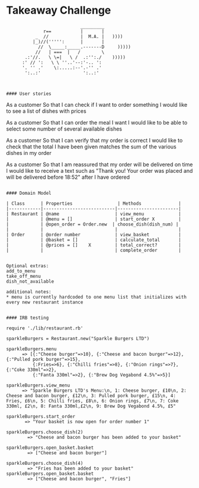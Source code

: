 Takeaway Challenge
==================
```
                            _________
              r==           |       |
           _  //            |  M.A. |   ))))
          |_)//(''''':      |       |
            //  \_____:_____.-------D     )))))
           //   | ===  |   /        \
       .:'//.   \ \=|   \ /  .:'':./    )))))
      :' // ':   \ \ ''..'--:'-.. ':
      '. '' .'    \:.....:--'.-'' .'
       ':..:'                ':..:'



#### User stories
```
As a customer
So that I can check if I want to order something
I would like to see a list of dishes with prices

As a customer
So that I can order the meal I want
I would like to be able to select some number of several available dishes

As a customer
So that I can verify that my order is correct
I would like to check that the total I have been given matches the sum of the various dishes in my order

As a customer
So that I am reassured that my order will be delivered on time
I would like to receive a text such as "Thank you! Your order was placed and will be delivered before 18:52" after I have ordered
```

#### Domain Model

| Class      | Properties                 | Methods              |
|------------|---------------------------|-----------------------|
| Restaurant | @name                     | view_menu             |
|            | @menu = []                | start_order X         |
|            | @open_order = Order.new  | choose_dish(dish_num) |
|            |                           |                       |
| Order      | @order number             | view_basket           |
|            | @basket = []              | calculate_total       |
|            | @prices = []    X         | total_correct?        |
|            |                           | complete_order        |


Optional extras:
add_to_menu
take_off_menu
dish_not_available

additional notes:
* menu is currently hardcoded to one menu list that initializes with every new restaurant instance


#### IRB testing

require './lib/restaurant.rb'

sparkleBurgers = Restaurant.new("Sparkle Burgers LTD")

sparkleBurgers.menu
      => [{:"Cheese burger"=>10}, {:"Cheese and bacon burger"=>12}, {:"Pulled pork burger"=>15},  
          {:Fries=>6}, {:"Chilli fries"=>8}, {:"Onion rings"=>7}, {:"Coke 330ml"=>2},
          {:"Fanta 330ml"=>2}, {:"Brew Dog Vegabond 4.5%"=>5}]

sparkleBurgers.view_menu
      => "Sparkle Burgers LTD's Menu:\n, 1: Cheese burger, £10\n, 2: Cheese and bacon burger, £12\n, 3: Pulled pork burger, £15\n, 4: Fries, £6\n, 5: Chilli fries, £8\n, 6: Onion rings, £7\n, 7: Coke 330ml, £2\n, 8: Fanta 330ml,£2\n, 9: Brew Dog Vegabond 4.5%, £5"

sparkleBurgers.start_order
       => "Your basket is now open for order number 1"

sparkleBurgers.choose_dish(2)
        => "Cheese and bacon burger has been added to your basket"

sparkleBurgers.open_basket.basket
        => ["Cheese and bacon burger"]

sparkleBurgers.choose_dish(4)
        => "Fries has been added to your basket"
sparkleBurgers.open_basket.basket
        => ["Cheese and bacon burger", "Fries"]
